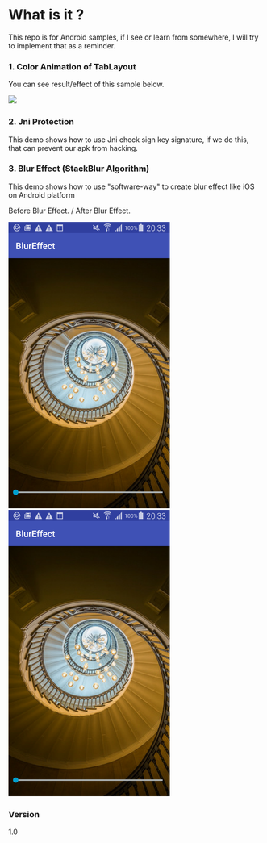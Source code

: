 # What is it ? 
This repo is for Android samples, if I see or learn from somewhere, I will try to implement that as a reminder. 

### 1. Color Animation of TabLayout
You can see result/effect of this sample below. 

![](https://kylewbanks.com/images/post/android-animate-toolbar-color-1.gif?raw=true)


### 2. Jni Protection 
This demo shows how to use Jni check sign key signature, if we do this, that can prevent our apk from hacking. 


### 3. Blur Effect (StackBlur Algorithm)
This demo shows how to use "software-way" to create blur effect like iOS on Android platform 

Before Blur Effect. / After Blur Effect.

<img src="https://github.com/wangchauyan/Android_365/blob/master/Android_365_BlurEffect/img/Before_Blur.png" width="320" height="568">
<img src="https://github.com/wangchauyan/Android_365/blob/master/Android_365_BlurEffect/img/Before_Blur.png" width="320" height="568">



### Version
1.0 

